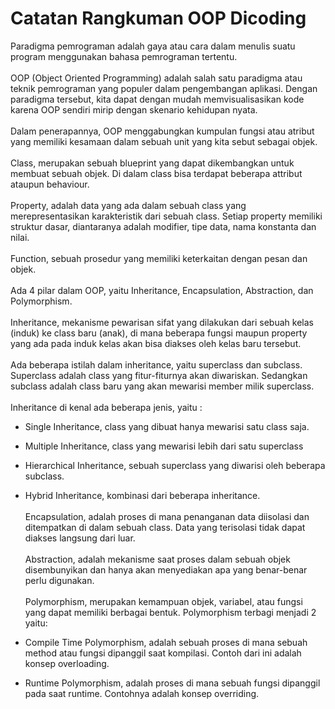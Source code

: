# Catatan Rangkuman OOP Dicoding

Paradigma pemrograman adalah gaya atau cara dalam menulis suatu program menggunakan bahasa pemrograman tertentu.
<br/> <br/>
OOP (Object Oriented Programming) adalah salah satu paradigma atau teknik pemrograman yang populer dalam pengembangan aplikasi. Dengan paradigma tersebut, kita dapat dengan mudah memvisualisasikan kode karena OOP sendiri mirip dengan skenario kehidupan nyata.
<br/> <br/>
Dalam penerapannya, OOP menggabungkan kumpulan fungsi atau atribut yang memiliki kesamaan dalam sebuah unit yang kita sebut sebagai objek. 
<br/> <br/>
Class, merupakan sebuah blueprint yang dapat dikembangkan untuk membuat sebuah objek. Di dalam class bisa terdapat beberapa attribut ataupun behaviour.
<br/> <br/>
Property, adalah data yang ada dalam sebuah class yang merepresentasikan karakteristik dari sebuah class. Setiap property memiliki struktur dasar, diantaranya adalah modifier, tipe data, nama konstanta dan nilai.
<br/> <br/>
Function, sebuah prosedur yang memiliki keterkaitan dengan pesan dan objek. 
<br/> <br/>
Ada 4 pilar dalam OOP, yaitu Inheritance, Encapsulation, Abstraction, dan Polymorphism.
<br/> <br/>
Inheritance, mekanisme pewarisan sifat yang dilakukan dari sebuah kelas (induk) ke class baru (anak), di mana beberapa fungsi maupun property yang ada pada induk kelas akan bisa diakses oleh kelas baru tersebut. 
<br/> <br/>
Ada beberapa istilah dalam inheritance, yaitu superclass dan subclass. Superclass adalah class yang fitur-fiturnya akan diwariskan. Sedangkan subclass adalah class baru yang akan mewarisi member milik superclass.
<br/> <br/>
Inheritance di kenal ada beberapa jenis, yaitu :

- Single Inheritance, class yang dibuat hanya mewarisi satu class saja.

- Multiple Inheritance, class yang mewarisi lebih dari satu superclass

- Hierarchical Inheritance, sebuah superclass yang diwarisi oleh beberapa subclass.

- Hybrid Inheritance, kombinasi dari beberapa inheritance.
<br/> <br/>
Encapsulation, adalah proses di mana penanganan data diisolasi dan ditempatkan di dalam sebuah class. Data yang terisolasi tidak dapat diakses langsung dari luar. 
<br/> <br/>
Abstraction, adalah mekanisme saat proses dalam sebuah objek disembunyikan dan hanya akan menyediakan apa yang benar-benar perlu digunakan.
<br/> <br/>
Polymorphism,  merupakan kemampuan objek, variabel, atau fungsi yang dapat memiliki berbagai bentuk. Polymorphism terbagi menjadi 2 yaitu:

- Compile Time Polymorphism,  adalah sebuah proses di mana sebuah method atau fungsi dipanggil saat kompilasi. Contoh dari ini adalah konsep overloading.

- Runtime Polymorphism, adalah proses di mana sebuah fungsi dipanggil pada saat runtime. Contohnya adalah konsep overriding.
